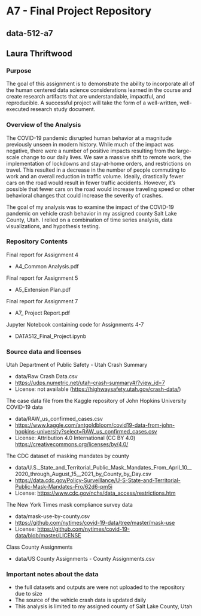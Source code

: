 # A7 - Final Project Repository
## data-512-a7
## Laura Thriftwood

### Purpose

The goal of this assignment is to demonstrate the ability to incorporate all of the human centered data science considerations learned in the course and create research artifacts that are understandable, impactful, and reproducible. A successful project will take the form of a well-written, well-executed research study document.

### Overview of the Analysis
The COVID-19 pandemic disrupted human behavior at a magnitude previously unseen in modern history. While much of the impact was negative, there were a number of positive impacts resulting from the large-scale change to our daily lives. We saw a massive shift to remote work, the implementation of lockdowns and stay-at-home orders, and restrictions on travel. This resulted in a decrease in the number of people commuting to work and an overall reduction in traffic volume. Ideally, drastically fewer cars on the road would result in fewer traffic accidents. However, it’s possible that fewer cars on the road would increase traveling speed or other behavioral changes that could increase the severity of crashes. 
 
The goal of my analysis was to examine the impact of the COVID-19 pandemic on vehicle crash behavior in my assigned county Salt Lake County, Utah. I relied on a combination of time series analysis, data visualizations, and hypothesis testing.

### Repository Contents
Final report for Assignment 4
- A4_Common Analysis.pdf

Final report for Assignment 5
- A5_Extension Plan.pdf

Final report for Assignment 7
- A7_ Project Report.pdf 

Jupyter Notebook containing code for Assignments 4-7
- DATA512_Final_Project.ipynb

### Source data and licenses

Utah Department of Public Safety - Utah Crash Summary
- data/Raw Crash Data.csv
- https://udps.numetric.net/utah-crash-summary#/?view_id=7 
- License: not available (https://highwaysafety.utah.gov/crash-data/)

The case data file from the Kaggle repository of John Hopkins University COVID-19 data
- data/RAW_us_confirmed_cases.csv
- https://www.kaggle.com/antgoldbloom/covid19-data-from-john-hopkins-university?select=RAW_us_confirmed_cases.csv 
- License: Attribution 4.0 International (CC BY 4.0) https://creativecommons.org/licenses/by/4.0/

The CDC dataset of masking mandates by county
- data/U.S._State_and_Territorial_Public_Mask_Mandates_From_April_10__2020_through_August_15__2021_by_County_by_Day.csv
- https://data.cdc.gov/Policy-Surveillance/U-S-State-and-Territorial-Public-Mask-Mandates-Fro/62d6-pm5i 
- License: https://www.cdc.gov/nchs/data_access/restrictions.htm

The New York Times mask compliance survey data
- data/mask-use-by-county.csv
- https://github.com/nytimes/covid-19-data/tree/master/mask-use 
- License: https://github.com/nytimes/covid-19-data/blob/master/LICENSE

Class County Assignments
- data/US County Assignments - County Assignments.csv

### Important notes about the data
- the full datasets and outputs are were not uploaded to the repository due to size
- The source of the vehicle crash data is updated daily
- This analysis is limited to my assigned county of Salt Lake County, Utah

